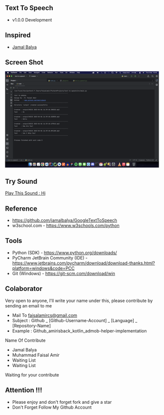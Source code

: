 ## Text To Speech
- v1.0.0 Development

## Inspired
- [Jamal Balya](https://github.com/jamalbalya)

## Screen Shot
![ss](docs/image/ss_1.png?raw=true)

## Try Sound
[Play This Sound : Hi](https://amirisback.github.io/text-to-speech/sample_output/VOICE%202023-04-06%2016%3A40%3A46.979137.mp3)

## Reference
- https://github.com/jamalbalya/GoogleTextToSpeech
- w3school.com - https://www.w3schools.com/python

## Tools
- Python (SDK) - https://www.python.org/downloads/
- PyCharm JetBrain Community (IDE) - https://www.jetbrains.com/pycharm/download/download-thanks.html?platform=windows&code=PCC
- Git (Windows) - https://git-scm.com/download/win 

## Colaborator
Very open to anyone, I'll write your name under this, please contribute by sending an email to me

- Mail To faisalamircs@gmail.com
- Subject : Github _ [Github-Username-Account] _ [Language] _ [Repository-Name]
- Example : Github_amirisback_kotlin_admob-helper-implementation

Name Of Contribute
- Jamal Balya
- Muhammad Faisal Amir
- Waiting List
- Waiting List

Waiting for your contribute

## Attention !!!
- Please enjoy and don't forget fork and give a star
- Don't Forget Follow My Github Account
